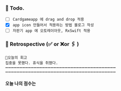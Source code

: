 ### 📌 Todo.

- [ ] `Cardgameapp 에 drag and drop 적용`
- [x] `app icon 만들어서 적용하는 방법 블로그 작성`
- [ ] `자판기 app 에 오토레이아웃, RxSwift 적용`

### 🧐 Retrospective (✅ or ❌or 🖇 ) 

```회고
💬오늘의 회고
집중을 못했다. 휴식을 취했다.
➖➖➖➖➖➖➖➖➖➖➖➖➖➖➖➖➖➖➖➖➖➖➖➖➖➖➖➖➖➖➖➖➖➖➖➖➖➖➖
➖➖➖➖➖➖➖➖➖➖➖➖➖➖➖➖➖➖➖➖➖➖➖➖➖➖➖➖➖➖➖➖➖➖➖➖➖➖➖
```

#### 오늘 나의 점수는 ️

